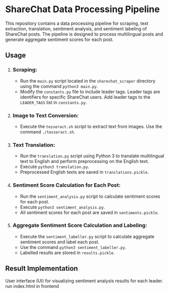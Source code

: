<!DOCTYPE html>
<html lang="en">
<head>
  <meta charset="UTF-8">
  <meta name="viewport" content="width=device-width, initial-scale=1.0">
</head>
<body>
  <h1>ShareChat Data Processing Pipeline</h1>
  <p>This repository contains a data processing pipeline for scraping, text extraction, translation, sentiment analysis, and sentiment labeling of ShareChat posts. The pipeline is designed to process multilingual posts and generate aggregate sentiment scores for each post.</p>

  <h2>Usage</h2>

  <ol>
    <li>
      <h3>Scraping:</h3>
      <ul>
        <li>Run the <code>main.py</code> script located in the <code>sharechat_scraper</code> directory using the command <code>python3 main.py</code>.</li>
        <li>Modify the <code>constants.py</code> file to include leader tags. Leader tags are identifiers for specific ShareChat users. Add leader tags to the <code>LEADER_TAGS</code> list in <code>constants.py</code>.</li>
      </ul>
    </li>
    <li>
      <h3>Image to Text Conversion:</h3>
      <ul>
        <li>Execute the <code>tesseract.sh</code> script to extract text from images. Use the command <code>./tesseract.sh</code>.</li>
      </ul>
    </li>
    <li>
      <h3>Text Translation:</h3>
      <ul>
        <li>Run the <code>translation.py</code> script using Python 3 to translate multilingual text to English and perform preprocessing on the English text.</li>
        <li>Execute <code>python3 translation.py</code>.</li>
        <li>Preprocessed English texts are saved in <code>translations.pickle</code>.</li>
      </ul>
    </li>
    <li>
      <h3>Sentiment Score Calculation for Each Post:</h3>
      <ul>
        <li>Run the <code>sentiment_analysis.py</code> script to calculate sentiment scores for each post.</li>
        <li>Execute <code>python3 sentiment_analysis.py</code>.</li>
        <li>All sentiment scores for each post are saved in <code>sentiments.pickle</code>.</li>
      </ul>
    </li>
    <li>
      <h3>Aggregate Sentiment Score Calculation and Labeling:</h3>
      <ul>
        <li>Execute the <code>sentiment_labeller.py</code> script to calculate aggregate sentiment scores and label each post.</li>
        <li>Use the command <code>python3 sentiment_labeller.py</code>.</li>
        <li>Labelled results are stored in <code>results.pickle</code>.</li>
      </ul>
    </li>
  </ol>

  <h2>Result Implementation</h2>
  <p> User interface (UI) for visualizing sentiment analysis results for each leader. run index.html in frontend</p>
</body>
</html>
